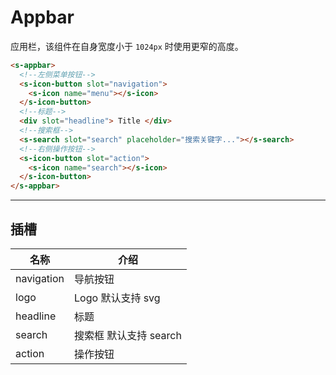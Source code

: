# Appbar

应用栏，该组件在自身宽度小于 `1024px` 时使用更窄的高度。

```html preview
<s-appbar>
  <!--左侧菜单按钮-->
  <s-icon-button slot="navigation">
    <s-icon name="menu"></s-icon>
  </s-icon-button>
  <!--标题-->
  <div slot="headline"> Title </div>
  <!--搜索框-->
  <s-search slot="search" placeholder="搜索关键字..."></s-search>
  <!--右侧操作按钮-->
  <s-icon-button slot="action">
    <s-icon name="search"></s-icon>
  </s-icon-button>
</s-appbar>
```

---

## 插槽

| 名称         | 介绍                   |
| ------------ | --------------------- |
| navigation   | 导航按钮               |
| logo         | Logo 默认支持 svg      |
| headline     | 标题                   |
| search       | 搜索框 默认支持 search  |
| action       | 操作按钮               |
